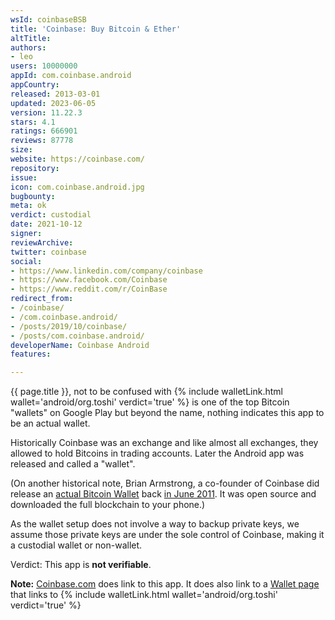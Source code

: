 ```yaml
---
wsId: coinbaseBSB
title: 'Coinbase: Buy Bitcoin & Ether'
altTitle: 
authors:
- leo
users: 10000000
appId: com.coinbase.android
appCountry: 
released: 2013-03-01
updated: 2023-06-05
version: 11.22.3
stars: 4.1
ratings: 666901
reviews: 87778
size: 
website: https://coinbase.com/
repository: 
issue: 
icon: com.coinbase.android.jpg
bugbounty: 
meta: ok
verdict: custodial
date: 2021-10-12
signer: 
reviewArchive: 
twitter: coinbase
social:
- https://www.linkedin.com/company/coinbase
- https://www.facebook.com/Coinbase
- https://www.reddit.com/r/CoinBase
redirect_from:
- /coinbase/
- /com.coinbase.android/
- /posts/2019/10/coinbase/
- /posts/com.coinbase.android/
developerName: Coinbase Android
features: 

---
```


{{ page.title }}, not to be confused with
{% include walletLink.html wallet='android/org.toshi' verdict='true' %}
is one of the top Bitcoin "wallets" on Google Play but beyond the
name, nothing indicates this app to be an actual wallet.

Historically Coinbase was an exchange and like almost all exchanges, they
allowed to hold Bitcoins in trading accounts. Later the Android app was released
and called a "wallet".

(On another historical note, Brian Armstrong, a co-founder of Coinbase did release
an [actual Bitcoin Wallet](https://github.com/barmstrong/bitcoin-android) back
[in June 2011](https://thenextweb.com/mobile/2011/07/06/bitcoin-payments-go-mobile-with-bitcoin-for-android/).
It was open source and downloaded the full blockchain to your phone.)

As the wallet setup does not involve a way to backup private keys, we assume those
private keys are under the sole control of Coinbase, making it
a custodial wallet or non-wallet.

Verdict: This app is **not verifiable**.

**Note:** [Coinbase.com](https://www.coinbase.com/) does link to this app. It
does also link to a [Wallet page](https://wallet.coinbase.com/) that links to
{% include walletLink.html wallet='android/org.toshi' verdict='true' %}
